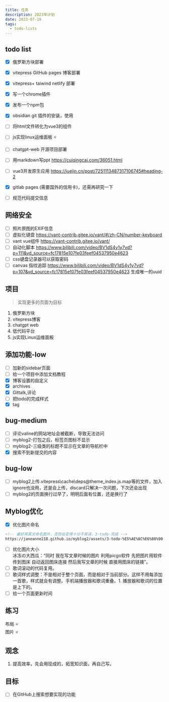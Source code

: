 ```yaml
---
title: 任务
description: 2023年计划
date: 2023-07-19
tags:
  - todo-lists
---
```

## todo list
- [x] 俄罗斯方块部署
- [x] vitepress GitHub pages 博客部署
- [x] vitepress+ taiwind netlify 部署
- [x] 写一个chrome插件
- [x] 发布一个npm包
- [x] obsidian git 插件的安装，使用
- [ ] 将html文件转化为vue3的组件
- [ ] js实现linux运维面板 ⭐
- [ ] chatgpt-web 开源项目部署
- [ ] 用markdown写ppt https://cuiqingcai.com/36051.html
- [ ] vue3开发原生应用 https://juejin.cn/post/7251113487317106745#heading-2
- [x] gitlab pages (需要国外的信用卡)，还需再研究一下
- [ ] 规范代码提交信息



## 网络安全
- [ ] 照片原图的EXIF信息
- [ ] 虚拟化键盘 https://vant-contrib.gitee.io/vant/#/zh-CN/number-keyboard  
- [ ] vant vue组件 https://vant-contrib.gitee.io/vant/
- [ ] 自动化脚本 https://www.bilibili.com/video/BV1dS4y1y7vd?p=111&vd_source=fc17815e107fe03feef04537950e4623
- [ ] css键盘记录器可以获取密码 
- [ ] canvas 指纹追踪 https://www.bilibili.com/video/BV1dS4y1y7vd?p=107&vd_source=fc17815e107fe03feef04537950e4623 生成唯一的uuid

## 项目 
> 实现更多的页面为目标
1. 俄罗斯方块
2. vitepress博客
3. chatgpt web
4. 低代码平台
5. js实现Linux运维面板

## 添加功能-low
- [ ] 加新的sidebar页面
- [ ] 给一个项目中添加文档教程
- [x] 博客设置的自定义
- [x] archives
- [x] Gittalk,评论
- [ ] 把todo的完成样式
- [x] tag
## bug-medium
- [ ] 评论valine的网站地址会被截断，导致无法访问
- [ ] myblog2-打包之后，标签页图标不显示
- [ ] myblog2-三级类的标题不显示在文章的导航栏中
- [x] 搜索不到新提交的内容
## bug-low
- [ ] myblog2上传.vitepress\cache\deps\@theme_index.js.map等的文件，加入ignore也没用，还是会上传，discard只解决一次问题，下次还会出现
- [ ] myblog2的页面换行过早了，明明后面有位置，还是换行了
## Myblog优化
- [x] 优化图片命名
```html
<!-- 最好用英文命名图片，否则会变得十分不易读，3-todo-完成 -->
https://janeanne218.github.io/myblog2/assets/3-todo-%E5%AE%8C%E6%88%90.475c1e83.png
```
- [ ] 优化图片大小  
冰冻の大西瓜：“同时 我在写文章时候的图片 利用picgo软件 先把图片用软件传到图床 自动返回图床连接  然后我写文章的时候 直接用图床的链接”。
- [ ] 歌词滚动的代码复用。
- [ ] 歌词样式调整：不是相对于整个页面，而是相对于当前部分。这样不用每添加一首歌，样式就会有调整。手机端播放器和歌词重叠。1. 播放器和歌词的位置是上下的。
- [ ] 给一个页面更新时间
## 练习
布局 ⭐   
图片 ⭐

## 观念
1. 提高效率，先会用现成的，拓宽知识面，再自己写。

## 目标
- [ ] 在GitHub上搜索想要实现的功能